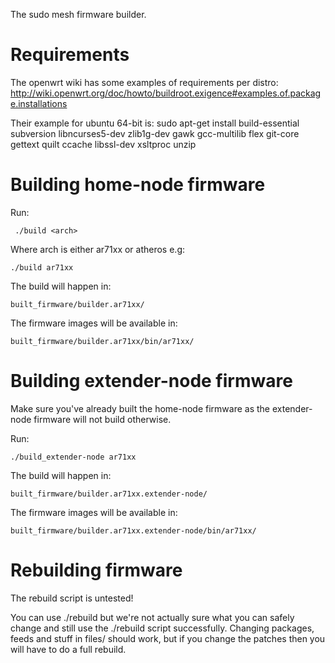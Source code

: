 The sudo mesh firmware builder.

# Requirements

The openwrt wiki has some examples of requirements per distro:
http://wiki.openwrt.org/doc/howto/buildroot.exigence#examples.of.package.installations

Their example for ubuntu 64-bit is:
    sudo apt-get install build-essential subversion libncurses5-dev zlib1g-dev gawk gcc-multilib flex git-core gettext quilt ccache libssl-dev xsltproc unzip

# Building home-node firmware

Run:

```
 ./build <arch>
```

Where arch is either ar71xx or atheros e.g:

```
./build ar71xx
```

The build will happen in:

```
built_firmware/builder.ar71xx/
```

The firmware images will be available in:

```
built_firmware/builder.ar71xx/bin/ar71xx/
```

# Building extender-node firmware

Make sure you've already built the home-node firmware as the extender-node firmware will not build otherwise.

Run:

```
./build_extender-node ar71xx
```

The build will happen in:

```
built_firmware/builder.ar71xx.extender-node/
```

The firmware images will be available in:

```
built_firmware/builder.ar71xx.extender-node/bin/ar71xx/
```

# Rebuilding firmware

The rebuild script is untested!

You can use ./rebuild but we're not actually sure what you can safely change and still use the ./rebuild script successfully. Changing packages, feeds and stuff in files/ should work, but if you change the patches then you will have to do a full rebuild.
